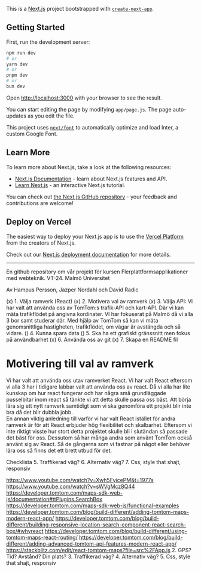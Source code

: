 This is a [Next.js](https://nextjs.org/) project bootstrapped with [`create-next-app`](https://github.com/vercel/next.js/tree/canary/packages/create-next-app).

## Getting Started

First, run the development server:

```bash
npm run dev
# or
yarn dev
# or
pnpm dev
# or
bun dev
```

Open [http://localhost:3000](http://localhost:3000) with your browser to see the result.

You can start editing the page by modifying `app/page.js`. The page auto-updates as you edit the file.

This project uses [`next/font`](https://nextjs.org/docs/basic-features/font-optimization) to automatically optimize and load Inter, a custom Google Font.

## Learn More

To learn more about Next.js, take a look at the following resources:

- [Next.js Documentation](https://nextjs.org/docs) - learn about Next.js features and API.
- [Learn Next.js](https://nextjs.org/learn) - an interactive Next.js tutorial.

You can check out [the Next.js GitHub repository](https://github.com/vercel/next.js/) - your feedback and contributions are welcome!

## Deploy on Vercel

The easiest way to deploy your Next.js app is to use the [Vercel Platform](https://vercel.com/new?utm_medium=default-template&filter=next.js&utm_source=create-next-app&utm_campaign=create-next-app-readme) from the creators of Next.js.

Check out our [Next.js deployment documentation](https://nextjs.org/docs/deployment) for more details.


------------------------------------------------------------------------------------------------------------------------------------------------------------------------------

En github repository om vår projekt för kursen Flerplattformsapplikationer med webteknik. VT-24. Malmö Universitet

Av Hampus Persson, Jazper Nordahl och David Radic


(x) 1. Välja ramverk (React)
(x) 2. Motivera val av ramverk
(x) 3. Välja API: Vi har valt att använda oss av TomTom:s trafik-API och kart-API. Där vi kan mäta trafikflödet på angivna kordinater. VI har fokuserat på Malmö då vi alla 3 bor samt studerar där. 
      Med hjälp av TomTom så kan vi mäta genomsnittliga hastigheten, trafikflödet, om vägar är avstängda och så vidare.
() 4. Kunna spara data
() 5. Ska ha ett grafiskt gränssnitt men fokus på användbarhet
(x) 6. Använda oss av git
(x) 7. Skapa en README fil




# Motivering till val av ramverk

Vi har valt att använda oss utav ramverket React. Vi har valt React eftersom vi alla 3 har i tidigare labbar valt att använda oss av react.
Då vi alla har lite kunskap om hur react fungerar och har några små grundläggade pusselbitar inom react så tänkte vi att detta skulle passa oss bäst.
Att börja lära sig ett nytt ramverk samtidigt som vi ska genomföra ett projekt blir inte bra då det blir dubbla jobb.  
En annan viktig anledning till varför vi har valt React istället för andra ramverk är för att React erbjuder hög flexibilitet och skalbarhet. 
Eftersom vi inte riktigt visste hur stort detta projektet skulle bli i slutändan så passade det bäst för oss. Dessutom så har många andra som använt
TomTom också använt sig av React. Så de gångerna som vi fastnar på något eller behöver lära oss så finns det ett brett utbud för det.

Checklista
5. Traffikerad väg?
6. Alternativ väg?
7. Css, style that shajt, responsiv


https://www.youtube.com/watch?v=Xwh5FyicePM&t=1977s 
https://www.youtube.com/watch?v=sWVgMcz8Q44
https://developer.tomtom.com/maps-sdk-web-js/documentation#ttPlugins.SearchBox
https://developer.tomtom.com/maps-sdk-web-js/functional-examples
https://developer.tomtom.com/blog/build-different/adding-tomtom-maps-modern-react-app/
https://developer.tomtom.com/blog/build-different/building-responsive-location-search-component-react-search-box/#whyreact
https://developer.tomtom.com/blog/build-different/using-tomtom-maps-react-routing/
https://developer.tomtom.com/blog/build-different/adding-advanced-tomtom-api-features-modern-react-app/
https://stackblitz.com/edit/react-tomtom-maps?file=src%2FApp.js
2. GPS? Tid? Avstånd? Din plats?
3. Traffikerad väg?
4. Alternativ väg?
5. Css, style that shajt, responsiv
